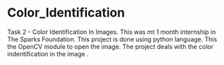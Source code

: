 # Color_Identification
Task 2 - Color Identification In Images.  This was mt 1 month internship in The Sparks Foundation. This project is done using python language. This the OpenCV module to open the image. The project deals with the color indentification in the image .
